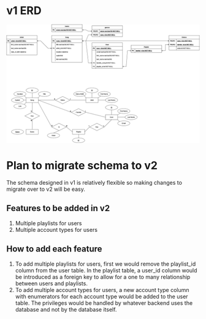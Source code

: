 # v1 ERD
![ERD](Database%20Design%20Assignment%20ERD.png)

# Plan to migrate schema to v2
The schema designed in v1 is relatively flexible so making changes to migrate over to v2 will be easy.

## Features to be added in v2
1. Multiple playlists for users
2. Multiple account types for users

## How to add each feature
1. To add multiple playlists for users, first we would remove the playlist_id column from the user table. In the playlist table, a user_id column would be introduced as a foreign key to allow for a one to many relationship between users and playlists.
2. To add multiple account types for users, a new account type column with enumerators for each account type would be added to the user table. The privileges would be handled by whatever backend uses the database and not by the database itself.
